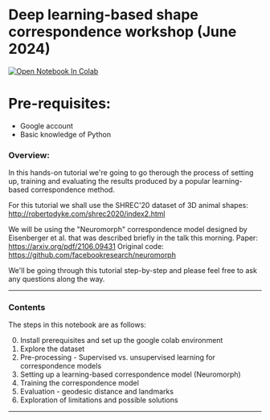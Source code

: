 # Deep learning-based shape correspondence workshop (June 2024)

<a target="_blank" href="https://colab.research.google.com/github/rrr-uom-projects/correspondence_workshop_2024/blob/main/workshop_notebook.ipynb">
  <img src="https://colab.research.google.com/assets/colab-badge.svg" alt="Open Notebook In Colab"/>
</a>

# Pre-requisites:
- Google account
- Basic knowledge of Python

### Overview:

In this hands-on tutorial we're going to go therough the process of setting up, training and evaluating the results produced by a popular learning-based correspondence method.

For this tutorial we shall use the SHREC'20 dataset of 3D animal shapes: http://robertodyke.com/shrec2020/index2.html

We will be using the "Neuromorph" correspondence model designed by Eisenberger et al. that was described briefly in the talk this morning. Paper: https://arxiv.org/pdf/2106.09431 Original code: https://github.com/facebookresearch/neuromorph

We'll be going through this tutorial step-by-step and please feel free to ask any questions along the way.

---
### Contents
The steps in this notebook are as follows:

0. Install prerequisites and set up the google colab environment
1. Explore the dataset
2. Pre-processing - Supervised vs. unsupervised learning for correspondence models
3. Setting up a learning-based correspondence model (Neuromorph)
4. Training the correspondence model
5. Evaluation - geodesic distance and landmarks
6. Exploration of limitations and possible solutions
---
